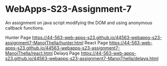 # WebApps-S23-Assignment-7
An assignment on java script modifying the DOM and using anonymous callback functions.

Hunter Page <https://44-563-web-apps-s23.github.io/44563-webapps-s23-assignment7-ManojThella/hunter.html>
React Page <https://44-563-web-apps-s23.github.io/44563-webapps-s23-assignment7-ManojThella/react.html>
Delayq Page <https://44-563-web-apps-s23.github.io/44563-webapps-s23-assignment7-ManojThella/delayq.html>
